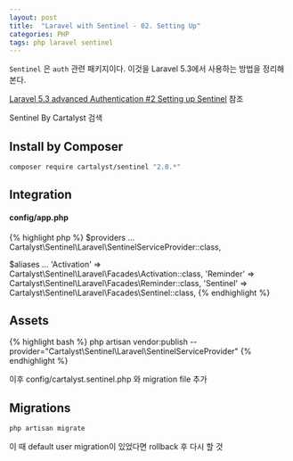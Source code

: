 ```yaml
---
layout: post
title:  "Laravel with Sentinel - 02. Setting Up"
categories: PHP
tags: php laravel sentinel
---
```

`Sentinel` 은 `auth` 관련 패키지이다. 이것을 Laravel 5.3에서 사용하는 방법을 정리해본다.

[Laravel 5.3 advanced Authentication #2 Setting up Sentinel](https://www.youtube.com/watch?v=964-xdghBOY&list=PL3ZhWMazGi9KB9PajJHWvV2NJ1ITNoNGp&index=2) 참조

Sentinel By Cartalyst 검색

## Install by Composer
```bash
composer require cartalyst/sentinel "2.0.*"
```

## Integration

#### config/app.php
{% highlight php %}
$providers
...
Cartalyst\Sentinel\Laravel\SentinelServiceProvider::class,

$aliases
...
'Activation' => Cartalyst\Sentinel\Laravel\Facades\Activation::class,
'Reminder'   => Cartalyst\Sentinel\Laravel\Facades\Reminder::class,
'Sentinel'   => Cartalyst\Sentinel\Laravel\Facades\Sentinel::class,
{% endhighlight %}

## Assets
{% highlight bash %}
php artisan vendor:publish --provider="Cartalyst\Sentinel\Laravel\SentinelServiceProvider"
{% endhighlight %}

이후 config/cartalyst.sentinel.php 와 migration file 추가

## Migrations
```bash
php artisan migrate
```
이 때 default user migration이 있었다면 rollback 후 다시 할 것
